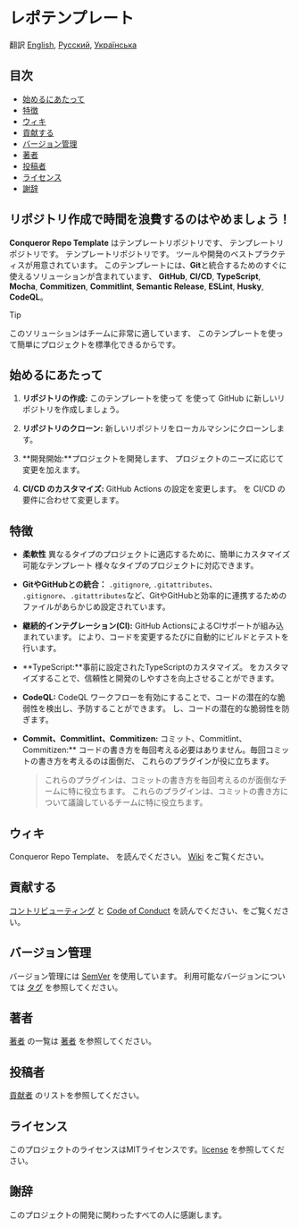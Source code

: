 # レポテンプレート

翻訳
[English](README.md), [Русский](README_RU.md), [Українська](README_UA.md)

## 目次

-   [始めるにあたって](#始めるにあたって)
-   [特徴](#特徴)
-   [ウィキ](#ウィキ)
-   [貢献する](#貢献する)
-   [バージョン管理](#バージョン管理)
-   [著者](#著者)
-   [投稿者](#投稿者)
-   [ライセンス](#ライセンス)
-   [謝辞](#謝辞)

## **リポジトリ作成で時間を浪費するのはやめましょう！**

**Conqueror Repo Template** はテンプレートリポジトリです、
テンプレートリポジトリです。
テンプレートリポジトリです。
ツールや開発のベストプラクティスが用意されています。
このテンプレートには、**Git**と統合するためのすぐに使えるソリューションが含まれています、
**GitHub**, **CI/CD**, **TypeScript**, **Mocha**, **Commitizen**,
**Commitlint**, **Semantic Release**, **ESLint**, **Husky**, **CodeQL**。

> [!TIP]
> このソリューションはチームに非常に適しています、
> このテンプレートを使って簡単にプロジェクトを標準化できるからです。

## 始めるにあたって

1.  **リポジトリの作成:** このテンプレートを使って
    を使って GitHub に新しいリポジトリを作成しましょう。

1.  **リポジトリのクローン:** 新しいリポジトリをローカルマシンにクローンします。

1.  **開発開始:**プロジェクトを開発します、
    プロジェクトのニーズに応じて変更を加えます。

1.  **CI/CD のカスタマイズ:** GitHub Actions の設定を変更します。
    を CI/CD の要件に合わせて変更します。

## 特徴

-   **柔軟性** 異なるタイプのプロジェクトに適応するために、簡単にカスタマイズ可能なテンプレート
    様々なタイプのプロジェクトに対応できます。

-   **GitやGitHubとの統合：** `.gitignore`, `.gitattributes`、
    `.gitignore`、`.gitattributes`など、GitやGitHubと効率的に連携するためのファイルがあらかじめ設定されています。

-   **継続的インテグレーション(CI):** GitHub ActionsによるCIサポートが組み込まれています。
    により、コードを変更するたびに自動的にビルドとテストを行います。

-   **TypeScript:**事前に設定されたTypeScriptのカスタマイズ。
    をカスタマイズすることで、信頼性と開発のしやすさを向上させることができます。

-   **CodeQL:** CodeQL ワークフローを有効にすることで、コードの潜在的な脆弱性を検出し、予防することができます。
    し、コードの潜在的な脆弱性を防ぎます。

-   **Commit、Commitlint、Commitizen:** コミット、Commitlint、Commitizen:**
    コードの書き方を毎回考える必要はありません。毎回コミットの書き方を考えるのは面倒だ、
    これらのプラグインが役に立ちます。

    > これらのプラグインは、コミットの書き方を毎回考えるのが面倒なチームに特に役立ちます。
    > これらのプラグインは、コミットの書き方について議論しているチームに特に役立ちます。

## ウィキ

Conqueror Repo Template、
を読んでください。
[Wiki](https://github.com/Conqueror-Site-Builder/conqueror-repo-template/wiki)
をご覧ください。

## 貢献する

[コントリビューティング](CONTRIBUTING.md)
と [Code of Conduct](CODE_OF_CONDUCT.md) を読んでください、をご覧ください。

## バージョン管理

バージョン管理には [SemVer](https://semver.org) を使用しています。
利用可能なバージョンについては
[タグ](https://github.com/Conqueror-Site-Builder/conqueror-repo-template/tags)
を参照してください。

## 著者

[著者](AUTHORS.md) の一覧は [著者](AUTHORS.md) を参照してください。

## 投稿者

[貢献者](CONTRIBUTORS.md) のリストを参照してください。

## ライセンス

このプロジェクトのライセンスはMITライセンスです。[license](ライセンス) を参照してください。

## 謝辞

このプロジェクトの開発に関わったすべての人に感謝します。
